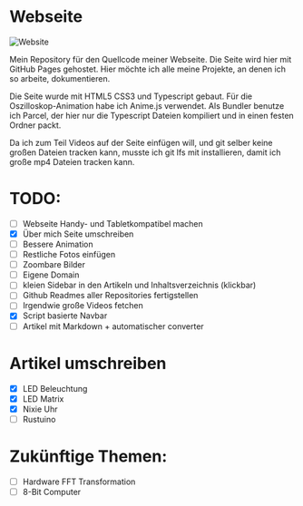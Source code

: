 # Webseite

![Website](https://img.shields.io/website?down_color=red&down_message=offline&style=flat-square&up_color=green&up_message=online&url=https%3A%2F%2FSebastianBraun01.github.io)

Mein Repository für den Quellcode meiner Webseite. Die Seite wird hier mit GitHub Pages gehostet.
Hier möchte ich alle meine Projekte, an denen ich so arbeite, dokumentieren.

Die Seite wurde mit HTML5 CSS3 und Typescript gebaut. Für die Oszilloskop-Animation habe ich Anime.js verwendet. Als Bundler benutze ich Parcel, der hier nur die Typescript Dateien kompiliert und in einen festen Ordner packt.

Da ich zum Teil Videos auf der Seite einfügen will, und git selber keine großen Dateien tracken kann, musste ich git lfs mit installieren, damit ich große mp4 Dateien tracken kann.

# TODO:

- [ ] Webseite Handy- und Tabletkompatibel machen
- [x] Über mich Seite umschreiben
- [ ] Bessere Animation
- [ ] Restliche Fotos einfügen
- [ ] Zoombare Bilder
- [ ] Eigene Domain
- [ ] kleien Sidebar in den Artikeln und Inhaltsverzeichnis (klickbar)
- [ ] Github Readmes aller Repositories fertigstellen
- [ ] Irgendwie große Videos fetchen
- [x] Script basierte Navbar
- [ ] Artikel mit Markdown + automatischer converter

# Artikel umschreiben

- [x] LED Beleuchtung
- [x] LED Matrix
- [x] Nixie Uhr
- [ ] Rustuino

# Zukünftige Themen:

- [ ] Hardware FFT Transformation
- [ ] 8-Bit Computer
